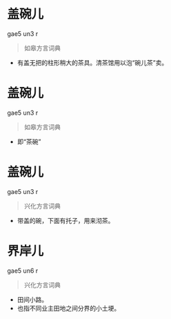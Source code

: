 # 盖碗儿
gae5 un3 r
> 如皋方言词典
- 有盖无把的柱形稍大的茶具。清茶馆用以泡“碗儿茶”卖。

# 盖碗儿
gae5 un3 r
> 如皋方言词典
- 即“茶碗”

# 盖碗儿
gae5 un3 r
> 兴化方言词典
- 带盖的碗，下面有托子，用来沏茶。

# 界岸儿
gae5 un6 r
> 兴化方言词典
- 田间小路。
- 也指不同业主田地之间分界的小土埂。
